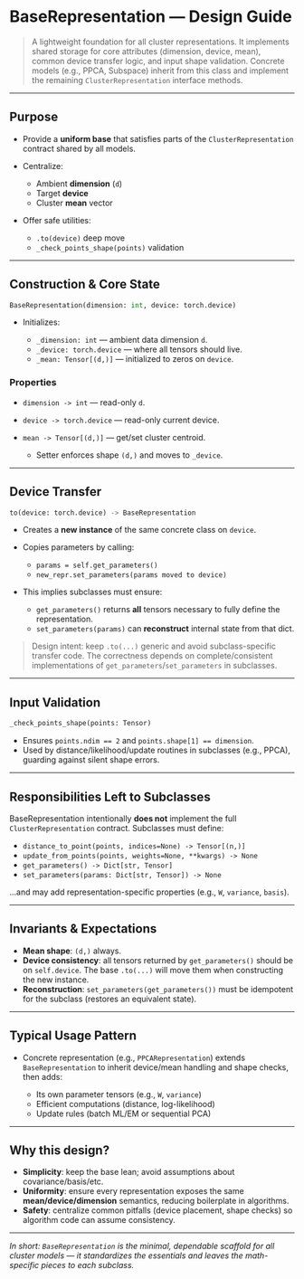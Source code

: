 # BaseRepresentation — Design Guide

> A lightweight foundation for all cluster representations. It implements shared storage for core attributes (dimension, device, mean), common device transfer logic, and input shape validation. Concrete models (e.g., PPCA, Subspace) inherit from this class and implement the remaining `ClusterRepresentation` interface methods.

---

## Purpose

* Provide a **uniform base** that satisfies parts of the `ClusterRepresentation` contract shared by all models.
* Centralize:

  * Ambient **dimension** (`d`)
  * Target **device**
  * Cluster **mean** vector
* Offer safe utilities:

  * `.to(device)` deep move
  * `_check_points_shape(points)` validation

---

## Construction & Core State

```python
BaseRepresentation(dimension: int, device: torch.device)
```

* Initializes:

  * `_dimension: int` — ambient data dimension `d`.
  * `_device: torch.device` — where all tensors should live.
  * `_mean: Tensor[(d,)]` — initialized to zeros on `device`.

### Properties

* `dimension -> int` — read-only `d`.
* `device -> torch.device` — read-only current device.
* `mean -> Tensor[(d,)]` — get/set cluster centroid.

  * Setter enforces shape `(d,)` and moves to `_device`.

---

## Device Transfer

```python
to(device: torch.device) -> BaseRepresentation
```

* Creates a **new instance** of the same concrete class on `device`.
* Copies parameters by calling:

  * `params = self.get_parameters()`
  * `new_repr.set_parameters(params moved to device)`
* This implies subclasses must ensure:

  * `get_parameters()` returns **all** tensors necessary to fully define the representation.
  * `set_parameters(params)` can **reconstruct** internal state from that dict.

> Design intent: keep `.to(...)` generic and avoid subclass-specific transfer code. The correctness depends on complete/consistent implementations of `get_parameters`/`set_parameters` in subclasses.

---

## Input Validation

```python
_check_points_shape(points: Tensor)
```

* Ensures `points.ndim == 2` and `points.shape[1] == dimension`.
* Used by distance/likelihood/update routines in subclasses (e.g., PPCA), guarding against silent shape errors.

---

## Responsibilities Left to Subclasses

BaseRepresentation intentionally **does not** implement the full `ClusterRepresentation` contract. Subclasses must define:

* `distance_to_point(points, indices=None) -> Tensor[(n,)]`
* `update_from_points(points, weights=None, **kwargs) -> None`
* `get_parameters() -> Dict[str, Tensor]`
* `set_parameters(params: Dict[str, Tensor]) -> None`

…and may add representation-specific properties (e.g., `W`, `variance`, `basis`).

---

## Invariants & Expectations

* **Mean shape**: `(d,)` always.
* **Device consistency**: all tensors returned by `get_parameters()` should be on `self.device`. The base `.to(...)` will move them when constructing the new instance.
* **Reconstruction**: `set_parameters(get_parameters())` must be idempotent for the subclass (restores an equivalent state).

---

## Typical Usage Pattern

* Concrete representation (e.g., `PPCARepresentation`) extends `BaseRepresentation` to inherit device/mean handling and shape checks, then adds:

  * Its own parameter tensors (e.g., `W`, `variance`)
  * Efficient computations (distance, log-likelihood)
  * Update rules (batch ML/EM or sequential PCA)

---

## Why this design?

* **Simplicity**: keep the base lean; avoid assumptions about covariance/basis/etc.
* **Uniformity**: ensure every representation exposes the same **mean/device/dimension** semantics, reducing boilerplate in algorithms.
* **Safety**: centralize common pitfalls (device placement, shape checks) so algorithm code can assume consistency.

---

*In short: `BaseRepresentation` is the minimal, dependable scaffold for all cluster models — it standardizes the essentials and leaves the math-specific pieces to each subclass.*
